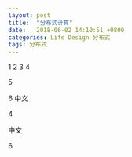 ```yaml
---
layout: post
title:  "分布式计算"
date:   2018-06-02 14:10:51 +0800
categories: Life Design 分布式
tags: 分布式
---
```

1
2
3
4


5

6
中文

4

中文

6

